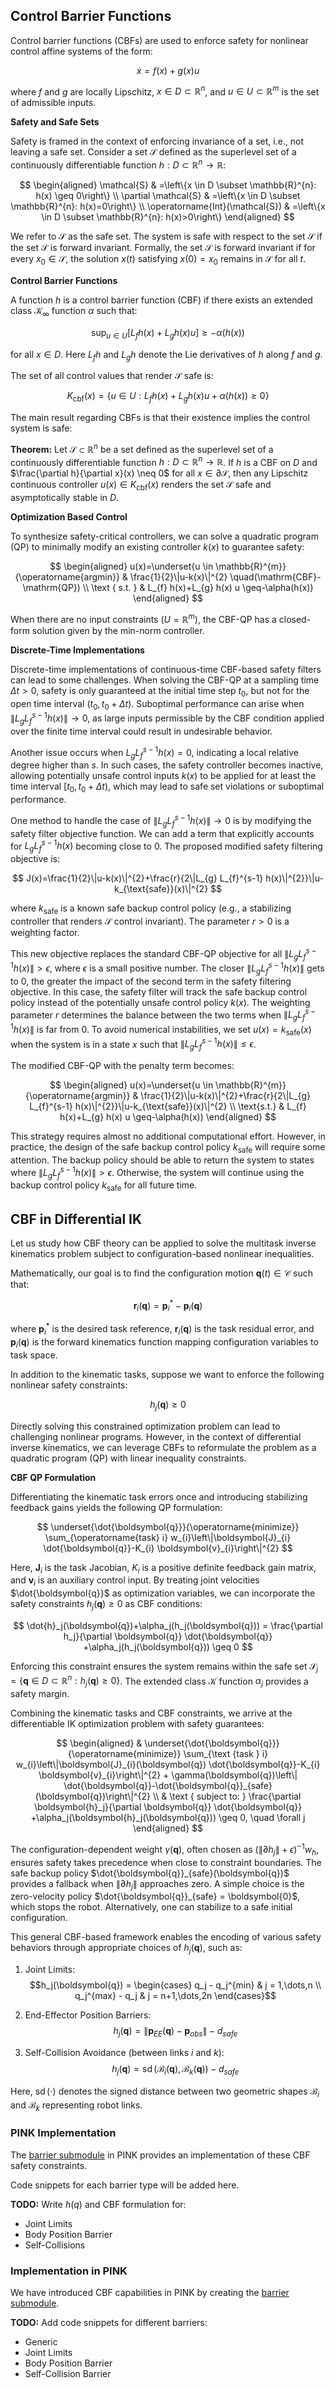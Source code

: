 
## Control Barrier Functions

Control barrier functions (CBFs) are used to enforce safety for nonlinear control affine systems of the form:

$$
\dot{x}=f(x)+g(x) u
$$

where $f$ and $g$ are locally Lipschitz, $x \in D \subset \mathbb{R}^{n}$, and $u \in U \subset \mathbb{R}^{m}$ is the set of admissible inputs.

**Safety and Safe Sets**

Safety is framed in the context of enforcing invariance of a set, i.e., not leaving a safe set. Consider a set $\mathcal{S}$ defined as the superlevel set of a continuously differentiable function $h: D \subset \mathbb{R}^{n} \rightarrow \mathbb{R}$:

$$
\begin{aligned}
\mathcal{S} & =\left\{x \in D \subset \mathbb{R}^{n}: h(x) \geq 0\right\} \\
\partial \mathcal{S} & =\left\{x \in D \subset \mathbb{R}^{n}: h(x)=0\right\} \\
\operatorname{Int}(\mathcal{S}) & =\left\{x \in D \subset \mathbb{R}^{n}: h(x)>0\right\}
\end{aligned}
$$

We refer to $\mathcal{S}$ as the safe set. The system is safe with respect to the set $\mathcal{S}$ if the set $\mathcal{S}$ is forward invariant. Formally, the set $\mathcal{S}$ is forward invariant if for every $x_{0} \in \mathcal{S}$, the solution $x(t)$ satisfying $x(0)=x_0$ remains in $\mathcal{S}$ for all $t$.

**Control Barrier Functions**

A function $h$ is a control barrier function (CBF) if there exists an extended class $\mathcal{K}_{\infty}$ function $\alpha$ such that:

$$
\sup _{u \in U}\left[L_{f} h(x)+L_{g} h(x) u\right] \geq-\alpha(h(x))
$$

for all $x \in D$. Here $L_f h$ and $L_g h$ denote the Lie derivatives of $h$ along $f$ and $g$.

The set of all control values that render $\mathcal{S}$ safe is:

$$
K_{\mathrm{cbf}}(x)=\left\{u \in U: L_{f} h(x)+L_{g} h(x) u+\alpha(h(x)) \geq 0\right\}
$$

The main result regarding CBFs is that their existence implies the control system is safe:

**Theorem:** Let $\mathcal{S} \subset \mathbb{R}^{n}$ be a set defined as the superlevel set of a continuously differentiable function $h: D \subset \mathbb{R}^{n} \rightarrow \mathbb{R}$. If $h$ is a CBF on $D$ and $\frac{\partial h}{\partial x}(x) \neq 0$ for all $x \in \partial \mathcal{S}$, then any Lipschitz continuous controller $u(x) \in K_{\mathrm{cbf}}(x)$ renders the set $\mathcal{S}$ safe and asymptotically stable in $D$.

**Optimization Based Control**

To synthesize safety-critical controllers, we can solve a quadratic program (QP) to minimally modify an existing controller $k(x)$ to guarantee safety:

$$
\begin{aligned}
u(x)=\underset{u \in \mathbb{R}^{m}}{\operatorname{argmin}} & \frac{1}{2}\|u-k(x)\|^{2} \quad(\mathrm{CBF}-\mathrm{QP}) \\
\text { s.t. } & L_{f} h(x)+L_{g} h(x) u \geq-\alpha(h(x))
\end{aligned}
$$

When there are no input constraints ($U=\mathbb{R}^m$), the CBF-QP has a closed-form solution given by the min-norm controller.

**Discrete-Time Implementations**

Discrete-time implementations of continuous-time CBF-based safety filters can lead to some challenges. When solving the CBF-QP at a sampling time $\Delta t>0$, safety is only guaranteed at the initial time step $t_{0}$, but not for the open time interval $(t_{0}, t_{0}+\Delta t)$. Suboptimal performance can arise when $\|L_{g} L_{f}^{s-1} h(x)\| \rightarrow 0$, as large inputs permissible by the CBF condition applied over the finite time interval could result in undesirable behavior.

Another issue occurs when $L_{g} L_{f}^{s-1} h(x)=0$, indicating a local relative degree higher than $s$. In such cases, the safety controller becomes inactive, allowing potentially unsafe control inputs $k(x)$ to be applied for at least the time interval $[t_{0}, t_{0}+\Delta t)$, which may lead to safe set violations or suboptimal performance.

One method to handle the case of $\|L_{g} L_{f}^{s-1} h(x)\| \rightarrow 0$ is by modifying the safety filter objective function. We can add a term that explicitly accounts for $L_{g} L_{f}^{s-1} h(x)$ becoming close to 0. The proposed modified safety filtering objective is:

$$
J(x)=\frac{1}{2}\|u-k(x)\|^{2}+\frac{r}{2\|L_{g} L_{f}^{s-1} h(x)\|^{2}}\|u-k_{\text{safe}}(x)\|^{2}
$$

where $k_{\text{safe}}$ is a known safe backup control policy (e.g., a stabilizing controller that renders $\mathcal{S}$ control invariant). The parameter $r>0$ is a weighting factor.

This new objective replaces the standard CBF-QP objective for all $\|L_{g} L_{f}^{s-1} h(x)\|>\epsilon$, where $\epsilon$ is a small positive number. The closer $\|L_{g} L_{f}^{s-1} h(x)\|$ gets to 0, the greater the impact of the second term in the safety filtering objective. In this case, the safety filter will track the safe backup control policy instead of the potentially unsafe control policy $k(x)$. The weighting parameter $r$ determines the balance between the two terms when $\|L_{g} L_{f}^{s-1} h(x)\|$ is far from 0. To avoid numerical instabilities, we set $u(x)=k_{\text{safe}}(x)$ when the system is in a state $x$ such that $\|L_{g} L_{f}^{s-1} h(x)\| \leq \epsilon$.

The modified CBF-QP with the penalty term becomes:

$$
\begin{aligned}
u(x)=\underset{u \in \mathbb{R}^{m}}{\operatorname{argmin}} & \frac{1}{2}\|u-k(x)\|^{2}+\frac{r}{2\|L_{g} L_{f}^{s-1} h(x)\|^{2}}\|u-k_{\text{safe}}(x)\|^{2} \\
\text{s.t.} & L_{f} h(x)+L_{g} h(x) u \geq-\alpha(h(x))
\end{aligned}
$$

This strategy requires almost no additional computational effort. However, in practice, the design of the safe backup control policy $k_{\text{safe}}$ will require some attention. The backup policy should be able to return the system to states where $\|L_{g} L_{f}^{s-1} h(x)\|>\epsilon$. Otherwise, the system will continue using the backup control policy $k_{\text{safe}}$ for all future time.


## CBF in Differential IK

Let us study how CBF theory can be applied to solve the multitask inverse kinematics problem subject to configuration-based nonlinear inequalities. 

Mathematically, our goal is to find the configuration motion $\boldsymbol{q}(t) \in \mathcal{C}$ such that:

$$
\boldsymbol{r}_i(\boldsymbol{q})=\boldsymbol{p}_i^{*}-\boldsymbol{p}_i(\boldsymbol{q})
$$

where $\boldsymbol{p}_i^{*}$ is the desired task reference, $\boldsymbol{r}_i(\boldsymbol{q})$ is the task residual error, and $\boldsymbol{p}_i(\boldsymbol{q})$ is the forward kinematics function mapping configuration variables to task space.

In addition to the kinematic tasks, suppose we want to enforce the following nonlinear safety constraints:

$$
h_j(\boldsymbol{q}) \geq 0
$$

Directly solving this constrained optimization problem can lead to challenging nonlinear programs. However, in the context of differential inverse kinematics, we can leverage CBFs to reformulate the problem as a quadratic program (QP) with linear inequality constraints.

**CBF QP Formulation**

Differentiating the kinematic task errors once and introducing stabilizing feedback gains yields the following QP formulation:

$$
\underset{\dot{\boldsymbol{q}}}{\operatorname{minimize}} \sum_{\operatorname{task} i} w_{i}\left\|\boldsymbol{J}_{i} \dot{\boldsymbol{q}}-K_{i} \boldsymbol{v}_{i}\right\|^{2}
$$

Here, $\boldsymbol{J}_i$ is the task Jacobian, $K_i$ is a positive definite feedback gain matrix, and $\boldsymbol{v}_i$ is an auxiliary control input. By treating joint velocities $\dot{\boldsymbol{q}}$ as optimization variables, we can incorporate the safety constraints $h_j(\boldsymbol{q}) \geq 0$ as CBF conditions:

$$
\dot{h}_j(\boldsymbol{q})+\alpha_j(h_j(\boldsymbol{q})) = \frac{\partial h_j}{\partial \boldsymbol{q}} \dot{\boldsymbol{q}} +\alpha_j(h_j(\boldsymbol{q})) \geq 0
$$

Enforcing this constraint ensures the system remains within the safe set $\mathcal{S}_j =\left\{\boldsymbol{q} \in D \subset \mathbb{R}^{n}: h_j(\boldsymbol{q}) \geq 0\right\}$. The extended class $\mathcal{K}$ function $\alpha_j$ provides a safety margin.

Combining the kinematic tasks and CBF constraints, we arrive at the differentiable IK optimization problem with safety guarantees:

$$
\begin{aligned}
& \underset{\dot{\boldsymbol{q}}}{\operatorname{minimize}} \sum_{\text {task } i} w_{i}\left\|\boldsymbol{J}_{i}(\boldsymbol{q}) \dot{\boldsymbol{q}}-K_{i} \boldsymbol{v}_{i}\right\|^{2} + \gamma(\boldsymbol{q})\left\| \dot{\boldsymbol{q}}-\dot{\boldsymbol{q}}_{safe}(\boldsymbol{q})\right\|^{2} \\
& \text { subject to: } \frac{\partial \boldsymbol{h}_j}{\partial \boldsymbol{q}} \dot{\boldsymbol{q}} +\alpha_j(\boldsymbol{h}_j(\boldsymbol{q})) \geq 0, \quad \forall j
\end{aligned}
$$

The configuration-dependent weight $\gamma(\boldsymbol{q})$, often chosen as $(\|\partial h_j \|  +\epsilon)^{-1}w_h$, ensures safety takes precedence when close to constraint boundaries. The safe backup policy $\dot{\boldsymbol{q}}_{safe}(\boldsymbol{q})$ provides a fallback when $\|\partial h_j \|$ approaches zero. A simple choice is the zero-velocity policy $\dot{\boldsymbol{q}}_{safe} = \boldsymbol{0}$, which stops the robot. Alternatively, one can stabilize to a safe initial configuration.

This general CBF-based framework enables the encoding of various safety behaviors through appropriate choices of $h_j(\boldsymbol{q})$, such as:

1. Joint Limits:
$$h_j(\boldsymbol{q}) = \begin{cases} 
      q_j - q_j^{min} & j = 1,\dots,n \\
      q_j^{max} - q_j & j = n+1,\dots,2n
   \end{cases}$$

2. End-Effector Position Barriers:
$$h_j(\boldsymbol{q}) = \|\boldsymbol{p}_{EE}(\boldsymbol{q}) - \boldsymbol{p}_{obs}\| - d_{safe}$$

3. Self-Collision Avoidance (between links $i$ and $k$):  
$$h_j(\boldsymbol{q}) = \operatorname{sd}(\mathcal{B}_i(\boldsymbol{q}), \mathcal{B}_k(\boldsymbol{q})) - d_{safe}$$

Here, $\operatorname{sd}(\cdot)$ denotes the signed distance between two geometric shapes $\mathcal{B}_i$ and $\mathcal{B}_k$ representing robot links.  

### PINK Implementation 

The [barrier submodule](https://github.com/domrachev03/pink/tree/feat/cbf/pink/barriers) in PINK provides an implementation of these CBF safety constraints. 

Code snippets for each barrier type will be added here.

**TODO:** Write $h(q)$ and CBF formulation for:
* Joint Limits
* Body Position Barrier
* Self-Collisions

### Implementation in PINK

We have introduced CBF capabilities in PINK by creating the [barrier submodule](https://github.com/domrachev03/pink/tree/feat/cbf/pink/barriers).

**TODO:**
Add code snippets for different barriers:
* Generic
* Joint Limits
* Body Position Barrier
* Self-Collision Barrier